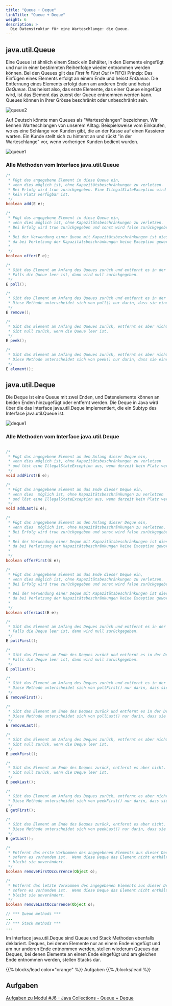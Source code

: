 ```yaml
---
title: "Queue + Deque"
linkTitle: "Queue + Deque"
weight: 6
description: >
  Die Datenstruktur für eine Warteschlange: die Queue.
---
```


## java.util.Queue

Eine Queue ist ähnlich einem Stack ein Behälter, in den Elemente eingefügt und nur in einer bestimmten Reihenfolge
wieder entnommen werden können. Bei den Queues gilt das _First In First Out_ (=FIFO) Prinzip:
Das Einfügen eines Elements erfolgt an einem Ende und heisst _EnQueue_. Die Entfernung eines Elements erfolgt dann am
anderen Ende und heisst _DeQueue_. Das heisst also, das erste Elemente, das einer Queue eingefügt wird, ist das Element
das zuerst der Queue entnommen werden kann.
Queues können in ihrer Grösse beschränkt oder unbeschränkt sein.

![queue2](./images/queue-queue2.png)

Auf Deutsch könnte man Queues als "Warteschlangen" bezeichnen.
Wir kennen Warteschlangen von unserem Alltag:
Beispielsweise vom Einkaufen, wo es eine Schlange von Kunden gibt, die an der Kasse auf einen Kassierer warten.
Ein Kunde stellt sich zu hinterst an und rückt "in der Warteschlange" vor, wenn vorherigen Kunden bedient wurden.

![queue1](./images/queue-queue1.png)

### Alle Methoden vom Interface java.util.Queue

```java
/*
 * Fügt das angegebene Element in diese Queue ein,
 * wenn dies möglich ist, ohne Kapazitätsbeschränkungen zu verletzen.
 * Bei Erfolg wird true zurückgegeben. Eine IllegalStateException wird ausgelöst, wenn derzeit
 * kein Platz verfügbar ist.
 */
boolean add(E e);

/*
 * Fügt das angegebene Element in diese Queue ein,
 * wenn dies möglich ist, ohne Kapazitätsbeschränkungen zu verletzen.
 * Bei Erfolg wird true zurückgegeben und sonst wird false zurückgegeben.
 *
 * Bei der Verwendung einer Queue mit Kapazitätsbeschränkungen ist diese Methode in der Regel add(E e) vorzuziehen,
 * da bei Verletzung der Kapazitätsbeschränkungen keine Exception geworfen wird, sondern false zurückgegeben wird.
 *
 */
boolean offer(E e);

/*
 * Gibt das Element am Anfang des Queues zurück und entfernt es in der Queue.
 * Falls die Queue leer ist, dann wird null zurückgegeben.
 */
E poll();

/*
 * Gibt das Element am Anfang des Queues zurück und entfernt es in der Queue.
 * Diese Methode unterscheidet sich von poll() nur darin, dass sie eine Exception auslöst, wenn die Queue leer ist.
 */
E remove();

/*
 * Gibt das Element am Anfang des Queues zurück, entfernt es aber nicht.
 * Gibt null zurück, wenn die Queue leer ist.
 */
E peek();

/*
 * Gibt das Element am Anfang des Queues zurück, entfernt es aber nicht.
 * Diese Methode unterscheidet sich von peek() nur darin, dass sie eine Exception auslöst, wenn die Queue leer ist.
 */
E element();
```

## java.util.Deque

Die Deque ist eine Queue mit zwei Enden, und Datenelemente können an beiden Enden hinzugefügt oder entfernt
werden. Die Deque in Java wird über die das Interface java.util.Deque implementiert, die ein
Subtyp des Interface java.util.Queue ist.

![deque1](./images/queue-deque.png)

### Alle Methoden vom Interface java.util.Deque

```java

/*
 * Fügt das angegebene Element an den Anfang dieser Deque ein,
 * wenn dies möglich ist, ohne Kapazitätsbeschränkungen zu verletzen
 * und löst eine IllegalStateException aus, wenn derzeit kein Platz verfügbar ist.
 */
void addFirst(E e);

/*
 * Fügt das angegebene Element an das Ende dieser Deque ein,
 * wenn dies  möglich ist, ohne Kapazitätsbeschränkungen zu verletzen
 * und löst eine IllegalStateException aus, wenn derzeit kein Platz verfügbar ist.
 */
void addLast(E e);

/*
 * Fügt das angegebene Element an den Anfang dieser Deque ein,
 * wenn dies  möglich ist, ohne Kapazitätsbeschränkungen zu verletzen.
 * Bei Erfolg wird true zurückgegeben und sonst wird false zurückgegeben.
 *
 * Bei der Verwendung einer Deque mit Kapazitätsbeschränkungen ist diese Methode in der Regel addFirst(E e) vorzuziehen,
 * da bei Verletzung der Kapazitätsbeschränkungen keine Exception geworfen wird, sondern false zurückgegeben wird.
 *
 */
boolean offerFirst(E e);

/*
 * Fügt das angegebene Element an das Ende dieser Deque ein,
 * wenn dies möglich ist, ohne Kapazitätsbeschränkungen zu verletzen.
 * Bei Erfolg wird true zurückgegeben und sonst wird false zurückgegeben.
 *
 * Bei der Verwendung einer Deque mit Kapazitätsbeschränkungen ist diese Methode in der Regel addLast(E e) vorzuziehen,
 * da bei Verletzung der Kapazitätsbeschränkungen keine Exception geworfen wird, sondern false zurückgegeben wird.
 *
 */
boolean offerLast(E e);

/*
 * Gibt das Element am Anfang des Deques zurück und entfernt es in der Deque.
 * Falls die Deque leer ist, dann wird null zurückgegeben.
 */
E pollFirst();

/*
 * Gibt das Element am Ende des Deques zurück und entfernt es in der Deque.
 * Falls die Deque leer ist, dann wird null zurückgegeben.
 */
E pollLast();

/*
 * Gibt das Element am Anfang des Deques zurück und entfernt es in der Deque.
 * Diese Methode unterscheidet sich von pollFirst() nur darin, dass sie eine Exception auslöst, wenn die Deque leer ist.
 */
E removeFirst();

/*
 * Gibt das Element am Ende des Deques zurück und entfernt es in der Deque.
 * Diese Methode unterscheidet sich von pollLast() nur darin, dass sie eine Exception auslöst, wenn die Deque leer ist.
 */
E removeLast();

/*
 * Gibt das Element am Anfang des Deques zurück, entfernt es aber nicht.
 * Gibt null zurück, wenn die Deque leer ist.
 */
E peekFirst();

/*
 * Gibt das Element am Ende des Deques zurück, entfernt es aber nicht.
 * Gibt null zurück, wenn die Deque leer ist.
 */
E peekLast();

/*
 * Gibt das Element am Anfang des Deques zurück, entfernt es aber nicht.
 * Diese Methode unterscheidet sich von peekFirst() nur darin, dass sie eine Exception auslöst, wenn die Deque leer ist.
 */
E getFirst();

/*
 * Gibt das Element am Ende des Deques zurück, entfernt es aber nicht.
 * Diese Methode unterscheidet sich von peekLast() nur darin, dass sie eine Exception auslöst, wenn die Deque leer ist.
 */
E getLast();

/*
 * Entfernt das erste Vorkommen des angegebenen Elements aus dieser Deque,
 * sofern es vorhanden ist.  Wenn diese Deque das Element nicht enthält,
 * bleibt sie unverändert.
 */
boolean removeFirstOccurrence(Object o);

/*
 * Entfernt das letzte Vorkommen des angegebenen Elements aus dieser Deque,
 * sofern es vorhanden ist.  Wenn diese Deque das Element nicht enthält,
 * bleibt sie unverändert.
 */
boolean removeLastOccurrence(Object o);

// *** Queue methods ***
...
// *** Stack methods ***
...

```

Im Interface java.util.Deque sind Queue und Stack Methoden ebenfalls deklariert.
Deques, bei denen Elemente nur an einem Ende eingefügt und am nur anderen Ende entnommen werden,
stellen wiederum Queues dar.
Deques, bei denen Elemente an einem Ende eingefügt und am gleichen Ende entnommen werden,
stellen Stacks dar.

{{% blocks/lead color="orange" %}}
Aufgaben
{{% /blocks/lead %}}

## Aufgaben

[Aufgaben zu Modul #J6 - Java Collections - Queue + Deque](../../../../labs/java/java-collections/05_queue)
